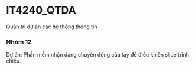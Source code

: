 # IT4240_QTDA

Quản trị dự án các hệ thống thông tin

### Nhóm 12

Dự án: Phần mềm nhận dạng chuyển động của tay để điều khiển slide trình chiếu.
